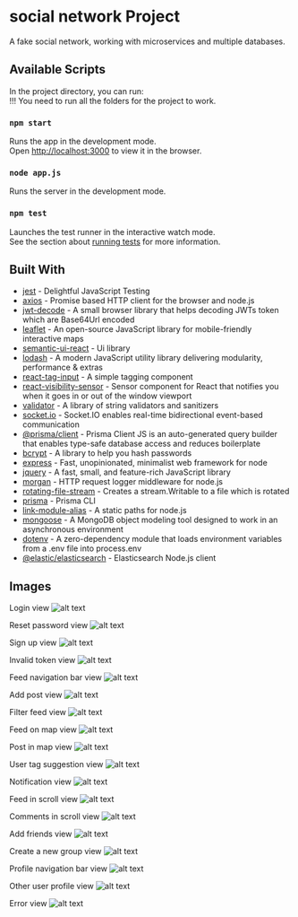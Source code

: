 # social network Project

A fake social network, working with microservices and multiple databases.

## Available Scripts

In the project directory, you can run:
\
!!! You need to run all the folders for the project to work.

### `npm start`

Runs the app in the development mode.\
Open [http://localhost:3000](http://localhost:3000) to view it in the browser.

### `node app.js`

Runs the server in the development mode.

### `npm test`

Launches the test runner in the interactive watch mode.\
See the section about [running tests](https://facebook.github.io/create-react-app/docs/running-tests) for more information.

## Built With

* [jest](https://www.npmjs.com/package/jest) - Delightful JavaScript Testing
* [axios](https://www.npmjs.com/package/axios) - Promise based HTTP client for the browser and node.js
* [jwt-decode](https://www.npmjs.com/package/jwt-decode) - A small browser library that helps decoding JWTs token which are Base64Url encoded
* [leaflet](https://www.npmjs.com/package/leaflet) - An open-source JavaScript library for mobile-friendly interactive maps
* [semantic-ui-react](https://www.npmjs.com/package/semantic-ui-react) - Ui library
* [lodash](https://www.npmjs.com/package/lodash) - A modern JavaScript utility library delivering modularity, performance & extras
* [react-tag-input](https://www.npmjs.com/package/react-tag-input) - A simple tagging component
* [react-visibility-sensor](https://www.npmjs.com/react-visibility-sensor) - Sensor component for React that notifies you when it goes in or out of the window viewport
* [validator](https://www.npmjs.com/package/validator) - A library of string validators and sanitizers
* [socket.io](https://www.npmjs.com/package/socket.io) - Socket.IO enables real-time bidirectional event-based communication
* [@prisma/client](https://www.npmjs.com/package/@prisma/client) - Prisma Client JS is an auto-generated query builder that enables type-safe database access and reduces boilerplate
* [bcrypt](https://www.npmjs.com/package/bcrypt) - A library to help you hash passwords
* [express](https://www.npmjs.com/package/express) - Fast, unopinionated, minimalist web framework for node
* [jquery](https://www.npmjs.com/package/jquery) - A fast, small, and feature-rich JavaScript library
* [morgan](https://www.npmjs.com/package/morgan) - HTTP request logger middleware for node.js
* [rotating-file-stream](https://www.npmjs.com/package/rotating-file-stream) - Creates a stream.Writable to a file which is rotated
* [prisma](https://www.npmjs.com/package/prisma) - Prisma CLI
* [link-module-alias](https://www.npmjs.com/package/link-module-alias) - A static paths for node.js
* [mongoose](https://www.npmjs.com/package/mongoose) - A MongoDB object modeling tool designed to work in an asynchronous environment
* [dotenv](https://www.npmjs.com/package/dotenv) - A zero-dependency module that loads environment variables from a .env file into process.env
* [@elastic/elasticsearch](https://www.npmjs.com/@elastic/elasticsearch) - Elasticsearch Node.js client

## Images
Login view
![alt text](https://github.com/dor1202/SocialNetworkProject/blob/main/ScreenShots/ScreenShot1.jpeg?raw=true)


Reset password view
![alt text](https://github.com/dor1202/SocialNetworkProject/blob/main/ScreenShots/ScreenShot2.jpeg?raw=true)


Sign up view
![alt text](https://github.com/dor1202/SocialNetworkProject/blob/main/ScreenShots/ScreenShot3.jpeg?raw=true)


Invalid token view
![alt text](https://github.com/dor1202/SocialNetworkProject/blob/main/ScreenShots/ScreenShot4.jpeg?raw=true)


Feed navigation bar view
![alt text](https://github.com/dor1202/SocialNetworkProject/blob/main/ScreenShots/ScreenShot5.jpeg?raw=true)


Add post view
![alt text](https://github.com/dor1202/SocialNetworkProject/blob/main/ScreenShots/ScreenShot6.jpeg?raw=true)


Filter feed view
![alt text](https://github.com/dor1202/SocialNetworkProject/blob/main/ScreenShots/ScreenShot7.jpeg?raw=true)


Feed on map view
![alt text](https://github.com/dor1202/SocialNetworkProject/blob/main/ScreenShots/ScreenShot8.jpeg?raw=true)


Post in map view
![alt text](https://github.com/dor1202/SocialNetworkProject/blob/main/ScreenShots/ScreenShot9.jpeg?raw=true)


User tag suggestion view
![alt text](https://github.com/dor1202/SocialNetworkProject/blob/main/ScreenShots/ScreenShot10.jpeg?raw=true)


Notification view
![alt text](https://github.com/dor1202/SocialNetworkProject/blob/main/ScreenShots/ScreenShot11.jpeg?raw=true)


Feed in scroll view
![alt text](https://github.com/dor1202/SocialNetworkProject/blob/main/ScreenShots/ScreenShot12.jpeg?raw=true)


Comments in scroll view
![alt text](https://github.com/dor1202/SocialNetworkProject/blob/main/ScreenShots/ScreenShot13.jpeg?raw=true)


Add friends view
![alt text](https://github.com/dor1202/SocialNetworkProject/blob/main/ScreenShots/ScreenShot15.jpeg?raw=true)


Create a new group view
![alt text](https://github.com/dor1202/SocialNetworkProject/blob/main/ScreenShots/ScreenShot16.jpeg?raw=true)


Profile navigation bar view
![alt text](https://github.com/dor1202/SocialNetworkProject/blob/main/ScreenShots/ScreenShot17.jpeg?raw=true)


Other user profile view
![alt text](https://github.com/dor1202/SocialNetworkProject/blob/main/ScreenShots/ScreenShot18.jpeg?raw=true)


Error view
![alt text](https://github.com/dor1202/SocialNetworkProject/blob/main/ScreenShots/ScreenShot19.jpeg?raw=true)

